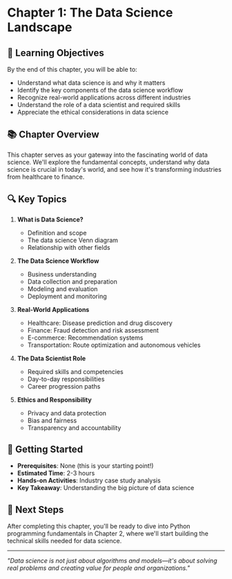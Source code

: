 # Chapter 1: The Data Science Landscape

## 🎯 Learning Objectives

By the end of this chapter, you will be able to:

- Understand what data science is and why it matters
- Identify the key components of the data science workflow
- Recognize real-world applications across different industries
- Understand the role of a data scientist and required skills
- Appreciate the ethical considerations in data science

## 📚 Chapter Overview

This chapter serves as your gateway into the fascinating world of data science. We'll explore the fundamental concepts, understand why data science is crucial in today's world, and see how it's transforming industries from healthcare to finance.

## 🔍 Key Topics

1. **What is Data Science?**

   - Definition and scope
   - The data science Venn diagram
   - Relationship with other fields

2. **The Data Science Workflow**

   - Business understanding
   - Data collection and preparation
   - Modeling and evaluation
   - Deployment and monitoring

3. **Real-World Applications**

   - Healthcare: Disease prediction and drug discovery
   - Finance: Fraud detection and risk assessment
   - E-commerce: Recommendation systems
   - Transportation: Route optimization and autonomous vehicles

4. **The Data Scientist Role**

   - Required skills and competencies
   - Day-to-day responsibilities
   - Career progression paths

5. **Ethics and Responsibility**
   - Privacy and data protection
   - Bias and fairness
   - Transparency and accountability

## 🚀 Getting Started

- **Prerequisites**: None (this is your starting point!)
- **Estimated Time**: 2-3 hours
- **Hands-on Activities**: Industry case study analysis
- **Key Takeaway**: Understanding the big picture of data science

## 📖 Next Steps

After completing this chapter, you'll be ready to dive into Python programming fundamentals in Chapter 2, where we'll start building the technical skills needed for data science.

---

_"Data science is not just about algorithms and models—it's about solving real problems and creating value for people and organizations."_
